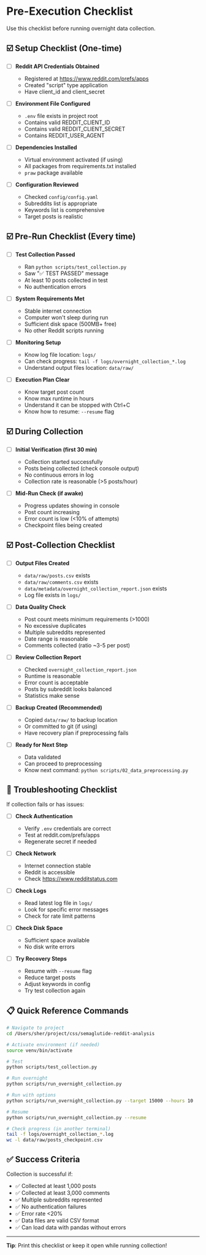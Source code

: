 # Pre-Execution Checklist

Use this checklist before running overnight data collection.

## ☑️ Setup Checklist (One-time)

- [ ] **Reddit API Credentials Obtained**
  - Registered at https://www.reddit.com/prefs/apps
  - Created "script" type application
  - Have client_id and client_secret

- [ ] **Environment File Configured**
  - `.env` file exists in project root
  - Contains valid REDDIT_CLIENT_ID
  - Contains valid REDDIT_CLIENT_SECRET
  - Contains REDDIT_USER_AGENT

- [ ] **Dependencies Installed**
  - Virtual environment activated (if using)
  - All packages from requirements.txt installed
  - `praw` package available

- [ ] **Configuration Reviewed**
  - Checked `config/config.yaml`
  - Subreddits list is appropriate
  - Keywords list is comprehensive
  - Target posts is realistic

## ☑️ Pre-Run Checklist (Every time)

- [ ] **Test Collection Passed**
  - Ran `python scripts/test_collection.py`
  - Saw "✅ TEST PASSED" message
  - At least 10 posts collected in test
  - No authentication errors

- [ ] **System Requirements Met**
  - Stable internet connection
  - Computer won't sleep during run
  - Sufficient disk space (500MB+ free)
  - No other Reddit scripts running

- [ ] **Monitoring Setup**
  - Know log file location: `logs/`
  - Can check progress: `tail -f logs/overnight_collection_*.log`
  - Understand output files location: `data/raw/`

- [ ] **Execution Plan Clear**
  - Know target post count
  - Know max runtime in hours
  - Understand it can be stopped with Ctrl+C
  - Know how to resume: `--resume` flag

## ☑️ During Collection

- [ ] **Initial Verification (first 30 min)**
  - Collection started successfully
  - Posts being collected (check console output)
  - No continuous errors in log
  - Collection rate is reasonable (>5 posts/hour)

- [ ] **Mid-Run Check (if awake)**
  - Progress updates showing in console
  - Post count increasing
  - Error count is low (<10% of attempts)
  - Checkpoint files being created

## ☑️ Post-Collection Checklist

- [ ] **Output Files Created**
  - `data/raw/posts.csv` exists
  - `data/raw/comments.csv` exists
  - `data/metadata/overnight_collection_report.json` exists
  - Log file exists in `logs/`

- [ ] **Data Quality Check**
  - Post count meets minimum requirements (>1000)
  - No excessive duplicates
  - Multiple subreddits represented
  - Date range is reasonable
  - Comments collected (ratio ~3-5 per post)

- [ ] **Review Collection Report**
  - Checked `overnight_collection_report.json`
  - Runtime is reasonable
  - Error count is acceptable
  - Posts by subreddit looks balanced
  - Statistics make sense

- [ ] **Backup Created (Recommended)**
  - Copied `data/raw/` to backup location
  - Or committed to git (if using)
  - Have recovery plan if preprocessing fails

- [ ] **Ready for Next Step**
  - Data validated
  - Can proceed to preprocessing
  - Know next command: `python scripts/02_data_preprocessing.py`

## 🚨 Troubleshooting Checklist

If collection fails or has issues:

- [ ] **Check Authentication**
  - Verify `.env` credentials are correct
  - Test at reddit.com/prefs/apps
  - Regenerate secret if needed

- [ ] **Check Network**
  - Internet connection stable
  - Reddit is accessible
  - Check https://www.redditstatus.com

- [ ] **Check Logs**
  - Read latest log file in `logs/`
  - Look for specific error messages
  - Check for rate limit patterns

- [ ] **Check Disk Space**
  - Sufficient space available
  - No disk write errors

- [ ] **Try Recovery Steps**
  - Resume with `--resume` flag
  - Reduce target posts
  - Adjust keywords in config
  - Try test collection again

## 📋 Quick Reference Commands

```bash
# Navigate to project
cd /Users/sher/project/css/semaglutide-reddit-analysis

# Activate environment (if needed)
source venv/bin/activate

# Test
python scripts/test_collection.py

# Run overnight
python scripts/run_overnight_collection.py

# Run with options
python scripts/run_overnight_collection.py --target 15000 --hours 10

# Resume
python scripts/run_overnight_collection.py --resume

# Check progress (in another terminal)
tail -f logs/overnight_collection_*.log
wc -l data/raw/posts_checkpoint.csv
```

## ✅ Success Criteria

Collection is successful if:
- ✅ Collected at least 1,000 posts
- ✅ Collected at least 3,000 comments
- ✅ Multiple subreddits represented
- ✅ No authentication failures
- ✅ Error rate <20%
- ✅ Data files are valid CSV format
- ✅ Can load data with pandas without errors

---

**Tip**: Print this checklist or keep it open while running collection!
